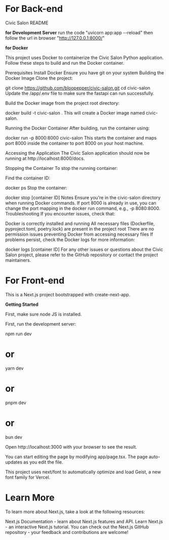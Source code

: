 # For Back-end

Civic Salon README

**for Development Server**
run the code "uvicorn app:app --reload"
then follow the url in browser "http://127.0.0.1:8000/"

**for Docker**

This project uses Docker to containerize the Civic Salon Python application. Follow these steps to build and run the Docker container.

Prerequisites
Install Docker
Ensure you have git on your system
Building the Docker Image
Clone the project:

git clone https://github.com/bloopepper/civic-salon.git
cd civic-salon
Update the /app/.env file to make sure the fastapi can run successfully.

Build the Docker image from the project root directory:

docker build -t civic-salon .
This will create a Docker image named civic-salon.

Running the Docker Container
After building, run the container using:

docker run -p 8000:8000 civic-salon
This starts the container and maps port 8000 inside the container to port 8000 on your host machine.

Accessing the Application
The Civic Salon application should now be running at http://localhost:8000/docs.

Stopping the Container
To stop the running container:

Find the container ID:

docker ps
Stop the container:

docker stop [container ID]
Notes
Ensure you're in the civic-salon directory when running Docker commands.
If port 8000 is already in use, you can change the port mapping in the docker run command, e.g., -p 8080:8000.
Troubleshooting
If you encounter issues, check that:

Docker is correctly installed and running
All necessary files (Dockerfile, pyproject.toml, poetry.lock) are present in the project root
There are no permission issues preventing Docker from accessing necessary files
If problems persist, check the Docker logs for more information:

docker logs [container ID]
For any other issues or questions about the Civic Salon project, please refer to the GitHub repository or contact the project maintainers.



# For Front-end


This is a Next.js project bootstrapped with create-next-app.


**Getting Started**

First, make sure node JS is installed.

First, run the development server:

npm run dev
# or
yarn dev
# or
pnpm dev
# or
bun dev

Open http://localhost:3000 with your browser to see the result.

You can start editing the page by modifying app/page.tsx. The page auto-updates as you edit the file.

This project uses next/font to automatically optimize and load Geist, a new font family for Vercel.

# Learn More
To learn more about Next.js, take a look at the following resources:

Next.js Documentation - learn about Next.js features and API.
Learn Next.js - an interactive Next.js tutorial.
You can check out the Next.js GitHub repository - your feedback and contributions are welcome!
